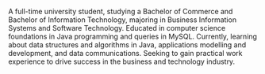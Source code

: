 A full-time university student, studying a Bachelor of Commerce and Bachelor of Information Technology, majoring in Business Information Systems and Software Technology. Educated in computer science foundations in Java programming and queries in MySQL. Currently, learning about data structures and algorithms in Java, applications modelling and development, and data communications. Seeking to gain practical work experience to drive success in the business and technology industry.

<!---
StephenGunawan/StephenGunawan is a ✨ special ✨ repository because its `README.md` (this file) appears on your GitHub profile.
You can click the Preview link to take a look at your changes.
--->
